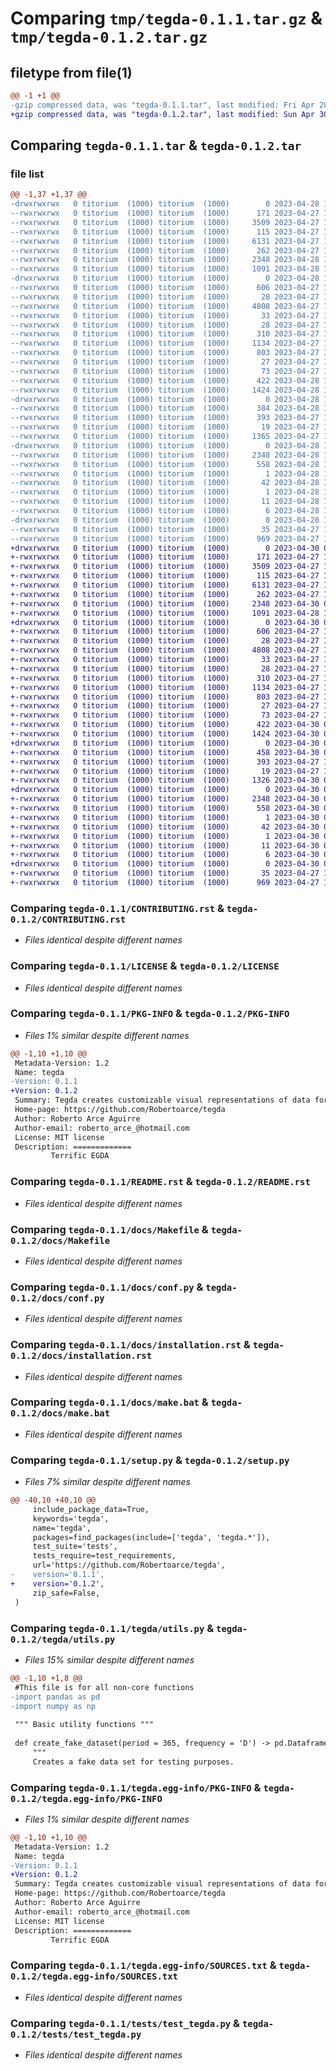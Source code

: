 # Comparing `tmp/tegda-0.1.1.tar.gz` & `tmp/tegda-0.1.2.tar.gz`

## filetype from file(1)

```diff
@@ -1 +1 @@
-gzip compressed data, was "tegda-0.1.1.tar", last modified: Fri Apr 28 18:23:30 2023, max compression
+gzip compressed data, was "tegda-0.1.2.tar", last modified: Sun Apr 30 08:38:48 2023, max compression
```

## Comparing `tegda-0.1.1.tar` & `tegda-0.1.2.tar`

### file list

```diff
@@ -1,37 +1,37 @@
-drwxrwxrwx   0 titorium  (1000) titorium  (1000)        0 2023-04-28 18:23:30.047798 tegda-0.1.1/
--rwxrwxrwx   0 titorium  (1000) titorium  (1000)      171 2023-04-27 17:07:12.000000 tegda-0.1.1/AUTHORS.rst
--rwxrwxrwx   0 titorium  (1000) titorium  (1000)     3509 2023-04-27 17:07:12.000000 tegda-0.1.1/CONTRIBUTING.rst
--rwxrwxrwx   0 titorium  (1000) titorium  (1000)      115 2023-04-27 17:58:03.000000 tegda-0.1.1/HISTORY.rst
--rwxrwxrwx   0 titorium  (1000) titorium  (1000)     6131 2023-04-27 18:50:58.000000 tegda-0.1.1/LICENSE
--rwxrwxrwx   0 titorium  (1000) titorium  (1000)      262 2023-04-27 17:07:12.000000 tegda-0.1.1/MANIFEST.in
--rwxrwxrwx   0 titorium  (1000) titorium  (1000)     2348 2023-04-28 18:23:30.048799 tegda-0.1.1/PKG-INFO
--rwxrwxrwx   0 titorium  (1000) titorium  (1000)     1091 2023-04-28 17:23:37.000000 tegda-0.1.1/README.rst
-drwxrwxrwx   0 titorium  (1000) titorium  (1000)        0 2023-04-28 18:23:29.644834 tegda-0.1.1/docs/
--rwxrwxrwx   0 titorium  (1000) titorium  (1000)      606 2023-04-27 17:07:12.000000 tegda-0.1.1/docs/Makefile
--rwxrwxrwx   0 titorium  (1000) titorium  (1000)       28 2023-04-27 17:07:12.000000 tegda-0.1.1/docs/authors.rst
--rwxrwxrwx   0 titorium  (1000) titorium  (1000)     4808 2023-04-27 17:07:12.000000 tegda-0.1.1/docs/conf.py
--rwxrwxrwx   0 titorium  (1000) titorium  (1000)       33 2023-04-27 17:07:12.000000 tegda-0.1.1/docs/contributing.rst
--rwxrwxrwx   0 titorium  (1000) titorium  (1000)       28 2023-04-27 17:07:12.000000 tegda-0.1.1/docs/history.rst
--rwxrwxrwx   0 titorium  (1000) titorium  (1000)      310 2023-04-27 17:07:12.000000 tegda-0.1.1/docs/index.rst
--rwxrwxrwx   0 titorium  (1000) titorium  (1000)     1134 2023-04-27 17:07:12.000000 tegda-0.1.1/docs/installation.rst
--rwxrwxrwx   0 titorium  (1000) titorium  (1000)      803 2023-04-27 17:07:12.000000 tegda-0.1.1/docs/make.bat
--rwxrwxrwx   0 titorium  (1000) titorium  (1000)       27 2023-04-27 17:07:12.000000 tegda-0.1.1/docs/readme.rst
--rwxrwxrwx   0 titorium  (1000) titorium  (1000)       73 2023-04-27 17:07:12.000000 tegda-0.1.1/docs/usage.rst
--rwxrwxrwx   0 titorium  (1000) titorium  (1000)      422 2023-04-28 18:23:30.056316 tegda-0.1.1/setup.cfg
--rwxrwxrwx   0 titorium  (1000) titorium  (1000)     1424 2023-04-28 18:22:22.000000 tegda-0.1.1/setup.py
-drwxrwxrwx   0 titorium  (1000) titorium  (1000)        0 2023-04-28 18:23:29.757675 tegda-0.1.1/tegda/
--rwxrwxrwx   0 titorium  (1000) titorium  (1000)      384 2023-04-28 18:22:30.000000 tegda-0.1.1/tegda/__init__.py
--rwxrwxrwx   0 titorium  (1000) titorium  (1000)      393 2023-04-27 17:07:12.000000 tegda-0.1.1/tegda/cli.py
--rwxrwxrwx   0 titorium  (1000) titorium  (1000)       19 2023-04-27 17:07:12.000000 tegda-0.1.1/tegda/tegda.py
--rwxrwxrwx   0 titorium  (1000) titorium  (1000)     1365 2023-04-27 19:21:00.000000 tegda-0.1.1/tegda/utils.py
-drwxrwxrwx   0 titorium  (1000) titorium  (1000)        0 2023-04-28 18:23:29.965166 tegda-0.1.1/tegda.egg-info/
--rwxrwxrwx   0 titorium  (1000) titorium  (1000)     2348 2023-04-28 18:23:28.000000 tegda-0.1.1/tegda.egg-info/PKG-INFO
--rwxrwxrwx   0 titorium  (1000) titorium  (1000)      558 2023-04-28 18:23:29.000000 tegda-0.1.1/tegda.egg-info/SOURCES.txt
--rwxrwxrwx   0 titorium  (1000) titorium  (1000)        1 2023-04-28 18:23:28.000000 tegda-0.1.1/tegda.egg-info/dependency_links.txt
--rwxrwxrwx   0 titorium  (1000) titorium  (1000)       42 2023-04-28 18:23:28.000000 tegda-0.1.1/tegda.egg-info/entry_points.txt
--rwxrwxrwx   0 titorium  (1000) titorium  (1000)        1 2023-04-28 18:23:28.000000 tegda-0.1.1/tegda.egg-info/not-zip-safe
--rwxrwxrwx   0 titorium  (1000) titorium  (1000)       11 2023-04-28 18:23:28.000000 tegda-0.1.1/tegda.egg-info/requires.txt
--rwxrwxrwx   0 titorium  (1000) titorium  (1000)        6 2023-04-28 18:23:28.000000 tegda-0.1.1/tegda.egg-info/top_level.txt
-drwxrwxrwx   0 titorium  (1000) titorium  (1000)        0 2023-04-28 18:23:30.017511 tegda-0.1.1/tests/
--rwxrwxrwx   0 titorium  (1000) titorium  (1000)       35 2023-04-27 17:07:12.000000 tegda-0.1.1/tests/__init__.py
--rwxrwxrwx   0 titorium  (1000) titorium  (1000)      969 2023-04-27 17:07:12.000000 tegda-0.1.1/tests/test_tegda.py
+drwxrwxrwx   0 titorium  (1000) titorium  (1000)        0 2023-04-30 08:38:48.483145 tegda-0.1.2/
+-rwxrwxrwx   0 titorium  (1000) titorium  (1000)      171 2023-04-27 17:07:12.000000 tegda-0.1.2/AUTHORS.rst
+-rwxrwxrwx   0 titorium  (1000) titorium  (1000)     3509 2023-04-27 17:07:12.000000 tegda-0.1.2/CONTRIBUTING.rst
+-rwxrwxrwx   0 titorium  (1000) titorium  (1000)      115 2023-04-27 17:58:03.000000 tegda-0.1.2/HISTORY.rst
+-rwxrwxrwx   0 titorium  (1000) titorium  (1000)     6131 2023-04-27 18:50:58.000000 tegda-0.1.2/LICENSE
+-rwxrwxrwx   0 titorium  (1000) titorium  (1000)      262 2023-04-27 17:07:12.000000 tegda-0.1.2/MANIFEST.in
+-rwxrwxrwx   0 titorium  (1000) titorium  (1000)     2348 2023-04-30 08:38:48.485145 tegda-0.1.2/PKG-INFO
+-rwxrwxrwx   0 titorium  (1000) titorium  (1000)     1091 2023-04-28 17:23:37.000000 tegda-0.1.2/README.rst
+drwxrwxrwx   0 titorium  (1000) titorium  (1000)        0 2023-04-30 08:38:48.171192 tegda-0.1.2/docs/
+-rwxrwxrwx   0 titorium  (1000) titorium  (1000)      606 2023-04-27 17:07:12.000000 tegda-0.1.2/docs/Makefile
+-rwxrwxrwx   0 titorium  (1000) titorium  (1000)       28 2023-04-27 17:07:12.000000 tegda-0.1.2/docs/authors.rst
+-rwxrwxrwx   0 titorium  (1000) titorium  (1000)     4808 2023-04-27 17:07:12.000000 tegda-0.1.2/docs/conf.py
+-rwxrwxrwx   0 titorium  (1000) titorium  (1000)       33 2023-04-27 17:07:12.000000 tegda-0.1.2/docs/contributing.rst
+-rwxrwxrwx   0 titorium  (1000) titorium  (1000)       28 2023-04-27 17:07:12.000000 tegda-0.1.2/docs/history.rst
+-rwxrwxrwx   0 titorium  (1000) titorium  (1000)      310 2023-04-27 17:07:12.000000 tegda-0.1.2/docs/index.rst
+-rwxrwxrwx   0 titorium  (1000) titorium  (1000)     1134 2023-04-27 17:07:12.000000 tegda-0.1.2/docs/installation.rst
+-rwxrwxrwx   0 titorium  (1000) titorium  (1000)      803 2023-04-27 17:07:12.000000 tegda-0.1.2/docs/make.bat
+-rwxrwxrwx   0 titorium  (1000) titorium  (1000)       27 2023-04-27 17:07:12.000000 tegda-0.1.2/docs/readme.rst
+-rwxrwxrwx   0 titorium  (1000) titorium  (1000)       73 2023-04-27 17:07:12.000000 tegda-0.1.2/docs/usage.rst
+-rwxrwxrwx   0 titorium  (1000) titorium  (1000)      422 2023-04-30 08:38:48.492143 tegda-0.1.2/setup.cfg
+-rwxrwxrwx   0 titorium  (1000) titorium  (1000)     1424 2023-04-30 08:38:37.000000 tegda-0.1.2/setup.py
+drwxrwxrwx   0 titorium  (1000) titorium  (1000)        0 2023-04-30 08:38:48.250142 tegda-0.1.2/tegda/
+-rwxrwxrwx   0 titorium  (1000) titorium  (1000)      458 2023-04-30 08:38:16.000000 tegda-0.1.2/tegda/__init__.py
+-rwxrwxrwx   0 titorium  (1000) titorium  (1000)      393 2023-04-27 17:07:12.000000 tegda-0.1.2/tegda/cli.py
+-rwxrwxrwx   0 titorium  (1000) titorium  (1000)       19 2023-04-27 17:07:12.000000 tegda-0.1.2/tegda/tegda.py
+-rwxrwxrwx   0 titorium  (1000) titorium  (1000)     1326 2023-04-30 07:56:50.000000 tegda-0.1.2/tegda/utils.py
+drwxrwxrwx   0 titorium  (1000) titorium  (1000)        0 2023-04-30 08:38:48.405142 tegda-0.1.2/tegda.egg-info/
+-rwxrwxrwx   0 titorium  (1000) titorium  (1000)     2348 2023-04-30 08:38:47.000000 tegda-0.1.2/tegda.egg-info/PKG-INFO
+-rwxrwxrwx   0 titorium  (1000) titorium  (1000)      558 2023-04-30 08:38:47.000000 tegda-0.1.2/tegda.egg-info/SOURCES.txt
+-rwxrwxrwx   0 titorium  (1000) titorium  (1000)        1 2023-04-30 08:38:47.000000 tegda-0.1.2/tegda.egg-info/dependency_links.txt
+-rwxrwxrwx   0 titorium  (1000) titorium  (1000)       42 2023-04-30 08:38:47.000000 tegda-0.1.2/tegda.egg-info/entry_points.txt
+-rwxrwxrwx   0 titorium  (1000) titorium  (1000)        1 2023-04-30 08:38:47.000000 tegda-0.1.2/tegda.egg-info/not-zip-safe
+-rwxrwxrwx   0 titorium  (1000) titorium  (1000)       11 2023-04-30 08:38:47.000000 tegda-0.1.2/tegda.egg-info/requires.txt
+-rwxrwxrwx   0 titorium  (1000) titorium  (1000)        6 2023-04-30 08:38:47.000000 tegda-0.1.2/tegda.egg-info/top_level.txt
+drwxrwxrwx   0 titorium  (1000) titorium  (1000)        0 2023-04-30 08:38:48.457145 tegda-0.1.2/tests/
+-rwxrwxrwx   0 titorium  (1000) titorium  (1000)       35 2023-04-27 17:07:12.000000 tegda-0.1.2/tests/__init__.py
+-rwxrwxrwx   0 titorium  (1000) titorium  (1000)      969 2023-04-27 17:07:12.000000 tegda-0.1.2/tests/test_tegda.py
```

### Comparing `tegda-0.1.1/CONTRIBUTING.rst` & `tegda-0.1.2/CONTRIBUTING.rst`

 * *Files identical despite different names*

### Comparing `tegda-0.1.1/LICENSE` & `tegda-0.1.2/LICENSE`

 * *Files identical despite different names*

### Comparing `tegda-0.1.1/PKG-INFO` & `tegda-0.1.2/PKG-INFO`

 * *Files 1% similar despite different names*

```diff
@@ -1,10 +1,10 @@
 Metadata-Version: 1.2
 Name: tegda
-Version: 0.1.1
+Version: 0.1.2
 Summary: Tegda creates customizable visual representations of data for exploratory analysis.
 Home-page: https://github.com/Robertoarce/tegda
 Author: Roberto Arce Aguirre
 Author-email: roberto_arce_@hotmail.com
 License: MIT license
 Description: =============
         Terrific EGDA
```

### Comparing `tegda-0.1.1/README.rst` & `tegda-0.1.2/README.rst`

 * *Files identical despite different names*

### Comparing `tegda-0.1.1/docs/Makefile` & `tegda-0.1.2/docs/Makefile`

 * *Files identical despite different names*

### Comparing `tegda-0.1.1/docs/conf.py` & `tegda-0.1.2/docs/conf.py`

 * *Files identical despite different names*

### Comparing `tegda-0.1.1/docs/installation.rst` & `tegda-0.1.2/docs/installation.rst`

 * *Files identical despite different names*

### Comparing `tegda-0.1.1/docs/make.bat` & `tegda-0.1.2/docs/make.bat`

 * *Files identical despite different names*

### Comparing `tegda-0.1.1/setup.py` & `tegda-0.1.2/setup.py`

 * *Files 7% similar despite different names*

```diff
@@ -40,10 +40,10 @@
     include_package_data=True,
     keywords='tegda',
     name='tegda',
     packages=find_packages(include=['tegda', 'tegda.*']),
     test_suite='tests',
     tests_require=test_requirements,
     url='https://github.com/Robertoarce/tegda',
-    version='0.1.1',
+    version='0.1.2',
     zip_safe=False,
 )
```

### Comparing `tegda-0.1.1/tegda/utils.py` & `tegda-0.1.2/tegda/utils.py`

 * *Files 15% similar despite different names*

```diff
@@ -1,10 +1,8 @@
 #This file is for all non-core functions
-import pandas as pd
-import numpy as np
 
 """ Basic utility functions """
 
 def create_fake_dataset(period = 365, frequency = 'D') -> pd.Dataframe:
     """
     Creates a fake data set for testing purposes.
```

### Comparing `tegda-0.1.1/tegda.egg-info/PKG-INFO` & `tegda-0.1.2/tegda.egg-info/PKG-INFO`

 * *Files 1% similar despite different names*

```diff
@@ -1,10 +1,10 @@
 Metadata-Version: 1.2
 Name: tegda
-Version: 0.1.1
+Version: 0.1.2
 Summary: Tegda creates customizable visual representations of data for exploratory analysis.
 Home-page: https://github.com/Robertoarce/tegda
 Author: Roberto Arce Aguirre
 Author-email: roberto_arce_@hotmail.com
 License: MIT license
 Description: =============
         Terrific EGDA
```

### Comparing `tegda-0.1.1/tegda.egg-info/SOURCES.txt` & `tegda-0.1.2/tegda.egg-info/SOURCES.txt`

 * *Files identical despite different names*

### Comparing `tegda-0.1.1/tests/test_tegda.py` & `tegda-0.1.2/tests/test_tegda.py`

 * *Files identical despite different names*

